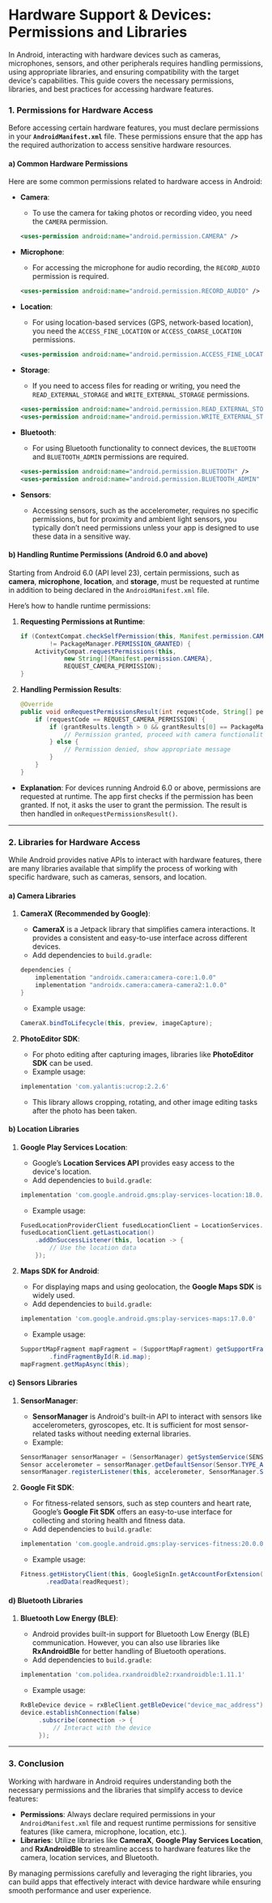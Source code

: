 
# **Hardware Support & Devices: Permissions and Libraries**

In Android, interacting with hardware devices such as cameras, microphones, sensors, and other peripherals requires handling permissions, using appropriate libraries, and ensuring compatibility with the target device's capabilities. This guide covers the necessary permissions, libraries, and best practices for accessing hardware features.

### **1. Permissions for Hardware Access**

Before accessing certain hardware features, you must declare permissions in your **`AndroidManifest.xml`** file. These permissions ensure that the app has the required authorization to access sensitive hardware resources.

#### **a) Common Hardware Permissions**

Here are some common permissions related to hardware access in Android:

- **Camera**:
    - To use the camera for taking photos or recording video, you need the `CAMERA` permission.
    ```xml
    <uses-permission android:name="android.permission.CAMERA" />
    ```

- **Microphone**:
    - For accessing the microphone for audio recording, the `RECORD_AUDIO` permission is required.
    ```xml
    <uses-permission android:name="android.permission.RECORD_AUDIO" />
    ```

- **Location**:
    - For using location-based services (GPS, network-based location), you need the `ACCESS_FINE_LOCATION` or `ACCESS_COARSE_LOCATION` permissions.
    ```xml
    <uses-permission android:name="android.permission.ACCESS_FINE_LOCATION" />
    ```

- **Storage**:
    - If you need to access files for reading or writing, you need the `READ_EXTERNAL_STORAGE` and `WRITE_EXTERNAL_STORAGE` permissions.
    ```xml
    <uses-permission android:name="android.permission.READ_EXTERNAL_STORAGE" />
    <uses-permission android:name="android.permission.WRITE_EXTERNAL_STORAGE" />
    ```

- **Bluetooth**:
    - For using Bluetooth functionality to connect devices, the `BLUETOOTH` and `BLUETOOTH_ADMIN` permissions are required.
    ```xml
    <uses-permission android:name="android.permission.BLUETOOTH" />
    <uses-permission android:name="android.permission.BLUETOOTH_ADMIN" />
    ```

- **Sensors**:
    - Accessing sensors, such as the accelerometer, requires no specific permissions, but for proximity and ambient light sensors, you typically don’t need permissions unless your app is designed to use these data in a sensitive way.

#### **b) Handling Runtime Permissions (Android 6.0 and above)**

Starting from Android 6.0 (API level 23), certain permissions, such as **camera**, **microphone**, **location**, and **storage**, must be requested at runtime in addition to being declared in the `AndroidManifest.xml` file.

Here’s how to handle runtime permissions:

1. **Requesting Permissions at Runtime**:
    ```java
    if (ContextCompat.checkSelfPermission(this, Manifest.permission.CAMERA) 
            != PackageManager.PERMISSION_GRANTED) {
        ActivityCompat.requestPermissions(this,
                new String[]{Manifest.permission.CAMERA},
                REQUEST_CAMERA_PERMISSION);
    }
    ```

2. **Handling Permission Results**:
    ```java
    @Override
    public void onRequestPermissionsResult(int requestCode, String[] permissions, int[] grantResults) {
        if (requestCode == REQUEST_CAMERA_PERMISSION) {
            if (grantResults.length > 0 && grantResults[0] == PackageManager.PERMISSION_GRANTED) {
                // Permission granted, proceed with camera functionality
            } else {
                // Permission denied, show appropriate message
            }
        }
    }
    ```

- **Explanation**: For devices running Android 6.0 or above, permissions are requested at runtime. The app first checks if the permission has been granted. If not, it asks the user to grant the permission. The result is then handled in `onRequestPermissionsResult()`.

---

### **2. Libraries for Hardware Access**

While Android provides native APIs to interact with hardware features, there are many libraries available that simplify the process of working with specific hardware, such as cameras, sensors, and location.

#### **a) Camera Libraries**

1. **CameraX (Recommended by Google)**:
    - **CameraX** is a Jetpack library that simplifies camera interactions. It provides a consistent and easy-to-use interface across different devices.
    - Add dependencies to `build.gradle`:
    ```gradle
    dependencies {
        implementation "androidx.camera:camera-core:1.0.0"
        implementation "androidx.camera:camera-camera2:1.0.0"
    }
    ```

    - Example usage:
    ```java
    CameraX.bindToLifecycle(this, preview, imageCapture);
    ```

2. **PhotoEditor SDK**:
    - For photo editing after capturing images, libraries like **PhotoEditor SDK** can be used.
    - Example usage:
    ```gradle
    implementation 'com.yalantis:ucrop:2.2.6'
    ```

    - This library allows cropping, rotating, and other image editing tasks after the photo has been taken.

#### **b) Location Libraries**

1. **Google Play Services Location**:
    - Google’s **Location Services API** provides easy access to the device's location.
    - Add dependencies to `build.gradle`:
    ```gradle
    implementation 'com.google.android.gms:play-services-location:18.0.0'
    ```

    - Example usage:
    ```java
    FusedLocationProviderClient fusedLocationClient = LocationServices.getFusedLocationProviderClient(this);
    fusedLocationClient.getLastLocation()
        .addOnSuccessListener(this, location -> {
            // Use the location data
        });
    ```

2. **Maps SDK for Android**:
    - For displaying maps and using geolocation, the **Google Maps SDK** is widely used.
    - Add dependencies to `build.gradle`:
    ```gradle
    implementation 'com.google.android.gms:play-services-maps:17.0.0'
    ```

    - Example usage:
    ```java
    SupportMapFragment mapFragment = (SupportMapFragment) getSupportFragmentManager()
            .findFragmentById(R.id.map);
    mapFragment.getMapAsync(this);
    ```

#### **c) Sensors Libraries**

1. **SensorManager**:
    - **SensorManager** is Android's built-in API to interact with sensors like accelerometers, gyroscopes, etc. It is sufficient for most sensor-related tasks without needing external libraries.
    - Example:
    ```java
    SensorManager sensorManager = (SensorManager) getSystemService(SENSOR_SERVICE);
    Sensor accelerometer = sensorManager.getDefaultSensor(Sensor.TYPE_ACCELEROMETER);
    sensorManager.registerListener(this, accelerometer, SensorManager.SENSOR_DELAY_UI);
    ```

2. **Google Fit SDK**:
    - For fitness-related sensors, such as step counters and heart rate, Google’s **Google Fit SDK** offers an easy-to-use interface for collecting and storing health and fitness data.
    - Add dependencies to `build.gradle`:
    ```gradle
    implementation 'com.google.android.gms:play-services-fitness:20.0.0'
    ```

    - Example usage:
    ```java
    Fitness.getHistoryClient(this, GoogleSignIn.getAccountForExtension(this, FitnessOptions.EMPTY))
           .readData(readRequest);
    ```

#### **d) Bluetooth Libraries**

1. **Bluetooth Low Energy (BLE)**:
    - Android provides built-in support for Bluetooth Low Energy (BLE) communication. However, you can also use libraries like **RxAndroidBle** for better handling of Bluetooth operations.
    - Add dependencies to `build.gradle`:
    ```gradle
    implementation 'com.polidea.rxandroidble2:rxandroidble:1.11.1'
    ```

    - Example usage:
    ```java
    RxBleDevice device = rxBleClient.getBleDevice("device_mac_address");
    device.establishConnection(false)
         .subscribe(connection -> {
             // Interact with the device
         });
    ```

---

### **3. Conclusion**

Working with hardware in Android requires understanding both the necessary permissions and the libraries that simplify access to device features:

- **Permissions**: Always declare required permissions in your `AndroidManifest.xml` file and request runtime permissions for sensitive features (like camera, microphone, location, etc.).
- **Libraries**: Utilize libraries like **CameraX**, **Google Play Services Location**, and **RxAndroidBle** to streamline access to hardware features like the camera, location services, and Bluetooth.

By managing permissions carefully and leveraging the right libraries, you can build apps that effectively interact with device hardware while ensuring smooth performance and user experience.